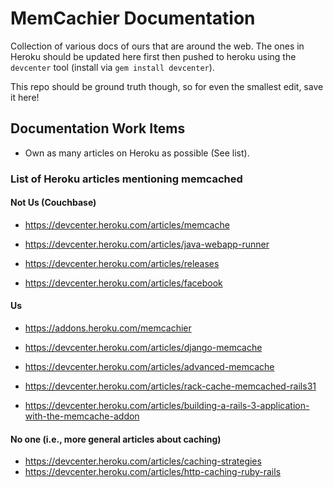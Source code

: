 # MemCachier Documentation

Collection of various docs of ours that are around the web. The ones
in Heroku should be updated here first then pushed to heroku using the
`devcenter` tool (install via `gem install devcenter`).

This repo should be ground truth though, so for even the smallest
edit, save it here!

## Documentation Work Items

* Own as many articles on Heroku as possible (See list).

### List of Heroku articles mentioning memcached

#### Not Us (Couchbase)

* https://devcenter.heroku.com/articles/memcache
* https://devcenter.heroku.com/articles/java-webapp-runner

* https://devcenter.heroku.com/articles/releases
* https://devcenter.heroku.com/articles/facebook

#### Us

* https://addons.heroku.com/memcachier
* https://devcenter.heroku.com/articles/django-memcache
* https://devcenter.heroku.com/articles/advanced-memcache

* https://devcenter.heroku.com/articles/rack-cache-memcached-rails31
* https://devcenter.heroku.com/articles/building-a-rails-3-application-with-the-memcache-addon

#### No one (i.e., more general articles about caching)

* https://devcenter.heroku.com/articles/caching-strategies
* https://devcenter.heroku.com/articles/http-caching-ruby-rails

